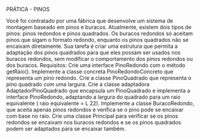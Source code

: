 PRÁTICA - PINOS

Você foi contratado por uma fábrica que desenvolve um sistema de montagem baseado em pinos e buracos. Atualmente, existem dois tipos de pinos: pinos redondos e pinos quadrados. Os buracos redondos só aceitam pinos que sigam o formato redondo, enquanto os pinos quadrados não se encaixam diretamente.
Sua tarefa é criar uma estrutura que permita a adaptação dos pinos quadrados para que eles possam ser usados nos buracos redondos, sem modificar o comportamento dos pinos redondos ou dos buracos.
Requisitos:
Crie uma interface PinoRedondo com o método getRaio().
Implemente a classe concreta PinoRedondoConcreto que representa um pino redondo.
Crie a classe PinoQuadrado que representa o pino quadrado com uma largura.
Crie a classe adaptadora AdaptadorPinoQuadrado que encapsula um PinoQuadrado e implementa a interface PinoRedondo, adaptando a largura do quadrado para um raio equivalente ( raio equivalente = L 22).
Implemente a classe BuracoRedondo, que aceita apenas pinos redondos e verifica se o pino pode se encaixar com base no raio.
Crie uma classe Principal para verificar se os pinos redondos se encaixam nos buracos redondos e se os pinos quadrados podem ser adaptados para se encaixar também.
